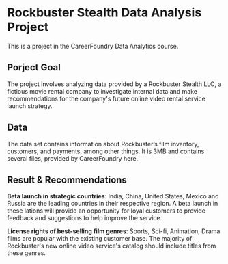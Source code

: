 # Rockbuster Stealth Data Analysis Project
 This is a project in the CareerFoundry Data Analytics course.
## Porject Goal
The project involves analyzing data provided by a Rockbuster Stealth LLC, a fictious movie rental company to investigate internal data and make recommendations for the company's future online video rental service launch strategy.
## Data
The data set contains information about Rockbuster’s film inventory, customers, and payments, among other things. It is 3MB and contains several files, provided by CareerFoundry here.
## Result & Recommendations
**Beta launch in strategic countries**: India, China, United States, Mexico and Russia are the leading countries in their respective region. A beta launch in these lations will provide an opportunity for loyal customers to provide feedback and suggestions to help improve the service.

**License rights of best-selling film genres**: Sports, Sci-fi, Animation, Drama films are popular with the existing customer base. The majority of Rockbuster's new online video service's catalog should include titles from these genres.

